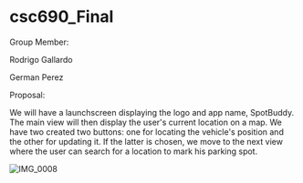 # csc690_Final


Group Member:

Rodrigo Gallardo

German Perez

Proposal:

We will have a launchscreen displaying the logo and app name, SpotBuddy. The main view will then display the user's current location on a map. We have two created two buttons: one for locating the vehicle's position and the other for updating it. If the latter is chosen, we move to the next view where the user can search for a location to mark his parking spot.

![IMG_0008](https://user-images.githubusercontent.com/54647902/100839859-ca768300-3429-11eb-8365-5a3fbe13844a.jpg)

 
